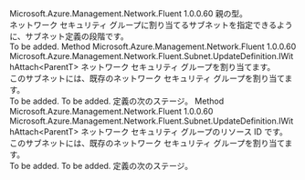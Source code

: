 <Type Name="IWithNetworkSecurityGroup&lt;ParentT&gt;" FullName="Microsoft.Azure.Management.Network.Fluent.Subnet.UpdateDefinition.IWithNetworkSecurityGroup&lt;ParentT&gt;">
  <TypeSignature Language="C#" Value="public interface IWithNetworkSecurityGroup&lt;ParentT&gt;" />
  <TypeSignature Language="ILAsm" Value=".class public interface auto ansi abstract IWithNetworkSecurityGroup`1&lt;ParentT&gt;" />
  <TypeSignature Language="DocId" Value="T:Microsoft.Azure.Management.Network.Fluent.Subnet.UpdateDefinition.IWithNetworkSecurityGroup`1" />
  <TypeSignature Language="VB.NET" Value="Public Interface IWithNetworkSecurityGroup(Of ParentT)" />
  <TypeSignature Language="F#" Value="type IWithNetworkSecurityGroup&lt;'ParentT&gt; = interface" />
  <AssemblyInfo>
    <AssemblyName>Microsoft.Azure.Management.Network.Fluent</AssemblyName>
    <AssemblyVersion>1.0.0.60</AssemblyVersion>
  </AssemblyInfo>
  <TypeParameters>
    <TypeParameter Name="ParentT" />
  </TypeParameters>
  <Interfaces />
  <Docs>
    <typeparam name="ParentT">親の型。</typeparam>
    <summary>
            ネットワーク セキュリティ グループに割り当てるサブネットを指定できるように、サブネット定義の段階です。
            </summary>
    <remarks>To be added.</remarks>
  </Docs>
  <Members>
    <Member MemberName="WithExistingNetworkSecurityGroup">
      <MemberSignature Language="C#" Value="public Microsoft.Azure.Management.Network.Fluent.Subnet.UpdateDefinition.IWithAttach&lt;ParentT&gt; WithExistingNetworkSecurityGroup (Microsoft.Azure.Management.Network.Fluent.INetworkSecurityGroup nsg);" />
      <MemberSignature Language="ILAsm" Value=".method public hidebysig newslot virtual instance class Microsoft.Azure.Management.Network.Fluent.Subnet.UpdateDefinition.IWithAttach`1&lt;!ParentT&gt; WithExistingNetworkSecurityGroup(class Microsoft.Azure.Management.Network.Fluent.INetworkSecurityGroup nsg) cil managed" />
      <MemberSignature Language="DocId" Value="M:Microsoft.Azure.Management.Network.Fluent.Subnet.UpdateDefinition.IWithNetworkSecurityGroup`1.WithExistingNetworkSecurityGroup(Microsoft.Azure.Management.Network.Fluent.INetworkSecurityGroup)" />
      <MemberSignature Language="VB.NET" Value="Public Function WithExistingNetworkSecurityGroup (nsg As INetworkSecurityGroup) As IWithAttach(Of ParentT)" />
      <MemberSignature Language="F#" Value="abstract member WithExistingNetworkSecurityGroup : Microsoft.Azure.Management.Network.Fluent.INetworkSecurityGroup -&gt; Microsoft.Azure.Management.Network.Fluent.Subnet.UpdateDefinition.IWithAttach&lt;'ParentT&gt;" Usage="iWithNetworkSecurityGroup.WithExistingNetworkSecurityGroup nsg" />
      <MemberType>Method</MemberType>
      <AssemblyInfo>
        <AssemblyName>Microsoft.Azure.Management.Network.Fluent</AssemblyName>
        <AssemblyVersion>1.0.0.60</AssemblyVersion>
      </AssemblyInfo>
      <ReturnValue>
        <ReturnType>Microsoft.Azure.Management.Network.Fluent.Subnet.UpdateDefinition.IWithAttach&lt;ParentT&gt;</ReturnType>
      </ReturnValue>
      <Parameters>
        <Parameter Name="nsg" Type="Microsoft.Azure.Management.Network.Fluent.INetworkSecurityGroup" />
      </Parameters>
      <Docs>
        <param name="nsg">ネットワーク セキュリティ グループを割り当てます。</param>
        <summary>
            このサブネットには、既存のネットワーク セキュリティ グループを割り当てます。
            </summary>
        <returns>To be added.</returns>
        <remarks>To be added.</remarks>
        <return>定義の次のステージ。</return>
      </Docs>
    </Member>
    <Member MemberName="WithExistingNetworkSecurityGroup">
      <MemberSignature Language="C#" Value="public Microsoft.Azure.Management.Network.Fluent.Subnet.UpdateDefinition.IWithAttach&lt;ParentT&gt; WithExistingNetworkSecurityGroup (string resourceId);" />
      <MemberSignature Language="ILAsm" Value=".method public hidebysig newslot virtual instance class Microsoft.Azure.Management.Network.Fluent.Subnet.UpdateDefinition.IWithAttach`1&lt;!ParentT&gt; WithExistingNetworkSecurityGroup(string resourceId) cil managed" />
      <MemberSignature Language="DocId" Value="M:Microsoft.Azure.Management.Network.Fluent.Subnet.UpdateDefinition.IWithNetworkSecurityGroup`1.WithExistingNetworkSecurityGroup(System.String)" />
      <MemberSignature Language="VB.NET" Value="Public Function WithExistingNetworkSecurityGroup (resourceId As String) As IWithAttach(Of ParentT)" />
      <MemberSignature Language="F#" Value="abstract member WithExistingNetworkSecurityGroup : string -&gt; Microsoft.Azure.Management.Network.Fluent.Subnet.UpdateDefinition.IWithAttach&lt;'ParentT&gt;" Usage="iWithNetworkSecurityGroup.WithExistingNetworkSecurityGroup resourceId" />
      <MemberType>Method</MemberType>
      <AssemblyInfo>
        <AssemblyName>Microsoft.Azure.Management.Network.Fluent</AssemblyName>
        <AssemblyVersion>1.0.0.60</AssemblyVersion>
      </AssemblyInfo>
      <ReturnValue>
        <ReturnType>Microsoft.Azure.Management.Network.Fluent.Subnet.UpdateDefinition.IWithAttach&lt;ParentT&gt;</ReturnType>
      </ReturnValue>
      <Parameters>
        <Parameter Name="resourceId" Type="System.String" />
      </Parameters>
      <Docs>
        <param name="resourceId">ネットワーク セキュリティ グループのリソース ID です。</param>
        <summary>
            このサブネットには、既存のネットワーク セキュリティ グループを割り当てます。
            </summary>
        <returns>To be added.</returns>
        <remarks>To be added.</remarks>
        <return>定義の次のステージ。</return>
      </Docs>
    </Member>
  </Members>
</Type>